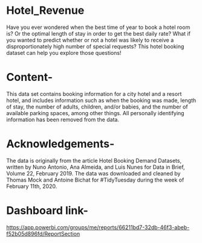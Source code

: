# Hotel_Revenue
Have you ever wondered when the best time of year to book a hotel room is? Or the optimal length of stay in order to get the best daily rate? What if you wanted to predict whether or not a hotel was likely to receive a disproportionately high number of special requests?  This hotel booking dataset can help you explore those questions!

# Content-


This data set contains booking information for a city hotel and a resort hotel, and includes information such as when the booking was made, length of stay, the number of adults, children, and/or babies, and the number of available parking spaces, among other things.
All personally identifying information has been removed from the data.

# Acknowledgements-

The data is originally from the article Hotel Booking Demand Datasets, written by Nuno Antonio, Ana Almeida, and Luis Nunes for Data in Brief, Volume 22, February 2019.
The data was downloaded and cleaned by Thomas Mock and Antoine Bichat for #TidyTuesday during the week of February 11th, 2020.

# Dashboard link-
https://app.powerbi.com/groups/me/reports/66211bd7-32db-46f3-abeb-f52b05d896fd/ReportSection
